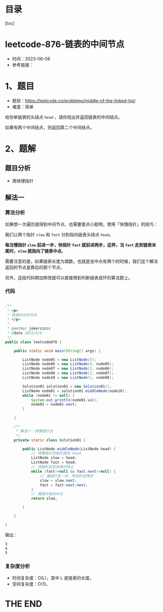 # 目录

[toc]

# leetcode-876-链表的中间节点

- 时间：2023-06-08
- 参考链接：



# 1、题目

- 题目：https://leetcode.cn/problems/middle-of-the-linked-list/
- 难度：简单

给你单链表的头结点 `head` ，请你找出并返回链表的中间结点。

如果有两个中间结点，则返回第二个中间结点。

 



# 2、题解

## 题目分析

- 用快慢指针





## 解法一

### 算法分析

如果想一次遍历就得到中间节点，也需要耍点小聪明，使用「快慢指针」的技巧：

我们让两个指针 `slow` 和 `fast` 分别指向链表头结点 `head`。

**每当慢指针 `slow` 前进一步，快指针 `fast` 就前进两步，这样，当 `fast` 走到链表末尾时，`slow` 就指向了链表中点**。



需要注意的是，如果链表长度为偶数，也就是说中点有两个的时候，我们这个解法返回的节点是靠后的那个节点。

另外，这段代码稍加修改就可以直接用到判断链表成环的算法题上。

### 代码

```java

/**
 * <p>
 * 链表的中间节点
 * </p>
 *
 * @author jokerzzccc
 * @date 2023/6/8
 */
public class leetcode876 {

    public static void main(String[] args) {

        ListNode node05 = new ListNode(5);
        ListNode node06 = new ListNode(4, node05);
        ListNode node07 = new ListNode(3, node06);
        ListNode node08 = new ListNode(2, node07);
        ListNode node10 = new ListNode(1, node08);

        Solution01 solution01 = new Solution01();
        ListNode node01 = solution01.middleNode(node10);
        while (node01 != null) {
            System.out.println(node01.val);
            node01 = node01.next;
        }

    }

    /**
     * 解法一：快慢指针法
     */
    private static class Solution01 {

        public ListNode middleNode(ListNode head) {
            // 快慢指针初始化指向 head
            ListNode slow = head;
            ListNode fast = head;
            // 快指针走到末尾时停止
            while (fast!=null && fast.next!=null) {
                // 慢指针走一步，快指针走两步
                slow = slow.next;
                fast = fast.next.next;
            }
            // 慢指针指向中点
            return slow;

        }

    }

}
```



输出：

```sh
3
4
5
```



### 复杂度分析

- 时间复杂度：O(L)，其中 L 是链表的长度。
- 空间复杂度：O(1)。









# THE END